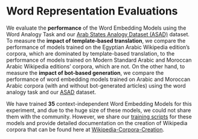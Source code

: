#     Word Representation Evaluations

We evaluate the **performance** of the Word Embedding Models using the Word Analogy Task and our [Arab States Analogy Dataset (ASAD)](https://github.com/SaiedAlshahrani/performance-implications/tree/main/Word-Representation-Evals/ASAD) dataset. To measure the **impact of template-based translation**, we compare the performance of models trained on the Egyptian Arabic Wikipedia edition’s corpora, which are dominated by template-based translation, to the performance of models trained on Modern Standard Arabic and Moroccan Arabic Wikipedia editions’ corpora, which are not. On the other hand, to measure the **impact of bot-based generation**, we compare the performance of word embedding models trained on Arabic and Moroccan Arabic corpora (with and without bot-generated articles) using the word analogy task and our [ASAD](https://github.com/SaiedAlshahrani/performance-implications/tree/main/Word-Representation-Evals/ASAD) dataset.

We have trained **35** context-independent Word Embedding Models for this experiment, and due to the huge size of these models, we could not share them with the community. However, we share our [training scripts](https://github.com/SaiedAlshahrani/performance-implications/tree/main/Word-Representation-Evals/Training-Scripts) for these models and provide detailed documentation on the creation of Wikipedia corpora that can be found here at [Wikipedia-Corpora-Creation](https://github.com/SaiedAlshahrani/performance-implications/tree/main/Wikipedia-Corpora-Creation). 


